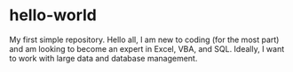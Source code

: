 # hello-world
My first simple repository.
Hello all, I am new to coding (for the most part) and am looking to become an expert in Excel, VBA, and SQL. Ideally, I want to work with large data and database management. 

